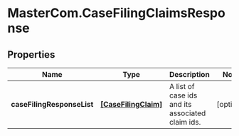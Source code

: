 # MasterCom.CaseFilingClaimsResponse

## Properties

Name | Type | Description | Notes
------------ | ------------- | ------------- | -------------
**caseFilingResponseList** | [**[CaseFilingClaim]**](CaseFilingClaim.md) | A list of case ids and its associated claim ids. | [optional] 


